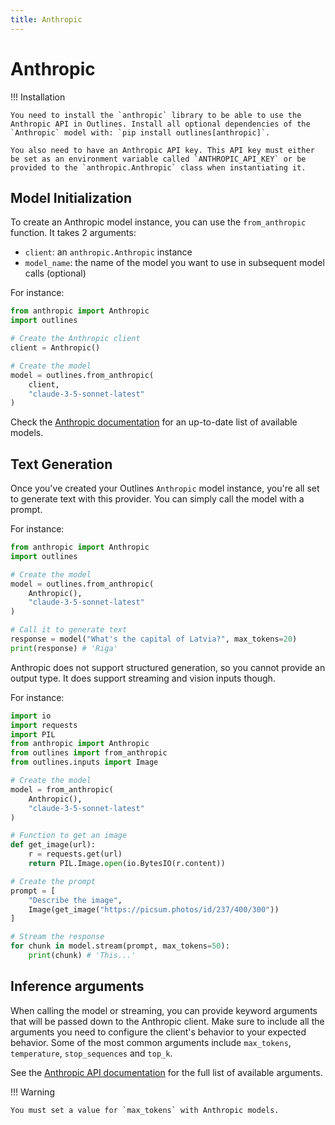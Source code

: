 ```yaml
---
title: Anthropic
---
```


# Anthropic

!!! Installation

    You need to install the `anthropic` library to be able to use the Anthropic API in Outlines. Install all optional dependencies of the `Anthropic` model with: `pip install outlines[anthropic]`.

    You also need to have an Anthropic API key. This API key must either be set as an environment variable called `ANTHROPIC_API_KEY` or be provided to the `anthropic.Anthropic` class when instantiating it.

## Model Initialization

To create an Anthropic model instance, you can use the `from_anthropic` function. It takes 2 arguments:

- `client`: an `anthropic.Anthropic` instance
- `model_name`: the name of the model you want to use in subsequent model calls (optional)

For instance:

```python
from anthropic import Anthropic
import outlines

# Create the Anthropic client
client = Anthropic()

# Create the model
model = outlines.from_anthropic(
    client,
    "claude-3-5-sonnet-latest"
)
```

Check the [Anthropic documentation](https://docs.anthropic.com/en/docs/about-claude/models) for an up-to-date list of available models.

## Text Generation

Once you've created your Outlines `Anthropic` model instance, you're all set to generate text with this provider. You can simply call the model with a prompt.

For instance:

```python
from anthropic import Anthropic
import outlines

# Create the model
model = outlines.from_anthropic(
    Anthropic(),
    "claude-3-5-sonnet-latest"
)

# Call it to generate text
response = model("What's the capital of Latvia?", max_tokens=20)
print(response) # 'Riga'
```

Anthropic does not support structured generation, so you cannot provide an output type. It does support streaming and vision inputs though.

For instance:

```python
import io
import requests
import PIL
from anthropic import Anthropic
from outlines import from_anthropic
from outlines.inputs import Image

# Create the model
model = from_anthropic(
    Anthropic(),
    "claude-3-5-sonnet-latest"
)

# Function to get an image
def get_image(url):
    r = requests.get(url)
    return PIL.Image.open(io.BytesIO(r.content))

# Create the prompt
prompt = [
    "Describe the image",
    Image(get_image("https://picsum.photos/id/237/400/300"))
]

# Stream the response
for chunk in model.stream(prompt, max_tokens=50):
    print(chunk) # 'This...'
```

## Inference arguments

When calling the model or streaming, you can provide keyword arguments that will be passed down to the Anthropic client. Make sure to include all the arguments you need to configure the client's behavior to your expected behavior. Some of the most common arguments include `max_tokens`, `temperature`, `stop_sequences` and `top_k`.

See the [Anthropic API documentation](https://docs.anthropic.com/en/api/messages) for the full list of available arguments.

!!! Warning

    You must set a value for `max_tokens` with Anthropic models.
